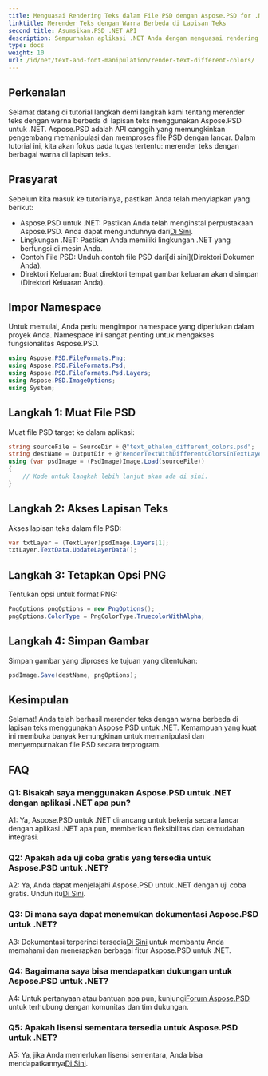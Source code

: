 ```yaml
---
title: Menguasai Rendering Teks dalam File PSD dengan Aspose.PSD for .NET
linktitle: Merender Teks dengan Warna Berbeda di Lapisan Teks
second_title: Asumsikan.PSD .NET API
description: Sempurnakan aplikasi .NET Anda dengan menguasai rendering teks dengan beragam warna dalam file PSD menggunakan Aspose.PSD. Tingkatkan kemampuan desain Anda dengan mudah.
type: docs
weight: 10
url: /id/net/text-and-font-manipulation/render-text-different-colors/
---
```

## Perkenalan
Selamat datang di tutorial langkah demi langkah kami tentang merender teks dengan warna berbeda di lapisan teks menggunakan Aspose.PSD untuk .NET. Aspose.PSD adalah API canggih yang memungkinkan pengembang memanipulasi dan memproses file PSD dengan lancar. Dalam tutorial ini, kita akan fokus pada tugas tertentu: merender teks dengan berbagai warna di lapisan teks.
## Prasyarat
Sebelum kita masuk ke tutorialnya, pastikan Anda telah menyiapkan yang berikut:
-  Aspose.PSD untuk .NET: Pastikan Anda telah menginstal perpustakaan Aspose.PSD. Anda dapat mengunduhnya dari[Di Sini](https://releases.aspose.com/psd/net/).
- Lingkungan .NET: Pastikan Anda memiliki lingkungan .NET yang berfungsi di mesin Anda.
-  Contoh File PSD: Unduh contoh file PSD dari[di sini](Direktori Dokumen Anda).
- Direktori Keluaran: Buat direktori tempat gambar keluaran akan disimpan (Direktori Keluaran Anda).
## Impor Namespace
Untuk memulai, Anda perlu mengimpor namespace yang diperlukan dalam proyek Anda. Namespace ini sangat penting untuk mengakses fungsionalitas Aspose.PSD.
```csharp
using Aspose.PSD.FileFormats.Png;
using Aspose.PSD.FileFormats.Psd;
using Aspose.PSD.FileFormats.Psd.Layers;
using Aspose.PSD.ImageOptions;
using System;
```
## Langkah 1: Muat File PSD
Muat file PSD target ke dalam aplikasi:
```csharp
string sourceFile = SourceDir + @"text_ethalon_different_colors.psd";
string destName = OutputDir + @"RenderTextWithDifferentColorsInTextLayer_out.png";
using (var psdImage = (PsdImage)Image.Load(sourceFile))
{
    // Kode untuk langkah lebih lanjut akan ada di sini.
}
```
## Langkah 2: Akses Lapisan Teks
Akses lapisan teks dalam file PSD:
```csharp
var txtLayer = (TextLayer)psdImage.Layers[1];
txtLayer.TextData.UpdateLayerData();
```
## Langkah 3: Tetapkan Opsi PNG
Tentukan opsi untuk format PNG:
```csharp
PngOptions pngOptions = new PngOptions();
pngOptions.ColorType = PngColorType.TruecolorWithAlpha;
```
## Langkah 4: Simpan Gambar
Simpan gambar yang diproses ke tujuan yang ditentukan:
```csharp
psdImage.Save(destName, pngOptions);
```
## Kesimpulan

Selamat! Anda telah berhasil merender teks dengan warna berbeda di lapisan teks menggunakan Aspose.PSD untuk .NET. Kemampuan yang kuat ini membuka banyak kemungkinan untuk memanipulasi dan menyempurnakan file PSD secara terprogram.

## FAQ

### Q1: Bisakah saya menggunakan Aspose.PSD untuk .NET dengan aplikasi .NET apa pun?

A1: Ya, Aspose.PSD untuk .NET dirancang untuk bekerja secara lancar dengan aplikasi .NET apa pun, memberikan fleksibilitas dan kemudahan integrasi.

### Q2: Apakah ada uji coba gratis yang tersedia untuk Aspose.PSD untuk .NET?

 A2: Ya, Anda dapat menjelajahi Aspose.PSD untuk .NET dengan uji coba gratis. Unduh itu[Di Sini](https://releases.aspose.com/).

### Q3: Di mana saya dapat menemukan dokumentasi Aspose.PSD untuk .NET?

 A3: Dokumentasi terperinci tersedia[Di Sini](https://reference.aspose.com/psd/net/) untuk membantu Anda memahami dan menerapkan berbagai fitur Aspose.PSD untuk .NET.

### Q4: Bagaimana saya bisa mendapatkan dukungan untuk Aspose.PSD untuk .NET?

 A4: Untuk pertanyaan atau bantuan apa pun, kunjungi[Forum Aspose.PSD](https://forum.aspose.com/c/psd/34) untuk terhubung dengan komunitas dan tim dukungan.

### Q5: Apakah lisensi sementara tersedia untuk Aspose.PSD untuk .NET?

 A5: Ya, jika Anda memerlukan lisensi sementara, Anda bisa mendapatkannya[Di Sini](https://purchase.aspose.com/temporary-license/).